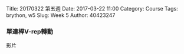 Title: 20170322 第五週
Date: 2017-03-22 11:00
Category: Course
Tags: brython, w5
Slug: Week 5
Author: 40423247

<h3>單連桿V-rep轉動</h3>

<p>影片<p>